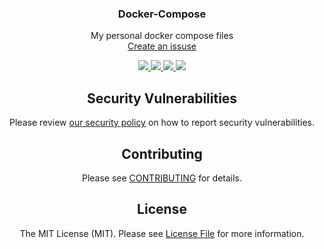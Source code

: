 <div align="center">
<h3 align="center">Docker-Compose</h3>

  <p align="center">
    My personal docker compose files
    <br />
    <a href="https://github.com/RealZone22/Docker-Compose/issues/new">Create an issuse</a>
  </p>
</div>

<div align="center">
    <a href="https://github.com/RealZone22/Docker-Compose/graphs/contributors" alt="Contributors">
        <img src="https://img.shields.io/github/contributors/RealZone22/Docker-Compose.svg?style=for-the-badge" />
    </a>
    <a href="https://github.com/RealZone22/Docker-Compose/network/members" alt="Forks">
        <img src="https://img.shields.io/github/forks/RealZone22/Docker-Compose.svg?style=for-the-badge" />
    </a>
    <a href="https://github.com/RealZone22/Docker-Compose/network/stargazers" alt="Stars">
        <img src="https://img.shields.io/github/stars/RealZone22/Docker-Compose.svg?style=for-the-badge" />
    </a>
    <a href="https://github.com/RealZone22/Docker-Compose/issues" alt="Issues">
        <img src="https://img.shields.io/github/issues/RealZone22/Docker-Compose.svg?style=for-the-badge" />
    </a>
</div>

<div align="center">

## Security Vulnerabilities

Please review [our security policy](SECURITY.md) on how to report security vulnerabilities.

## Contributing

Please see [CONTRIBUTING](CONTRIBUTING.md) for details.

## License

The MIT License (MIT). Please see [License File](LICENSE) for more information.
</div>